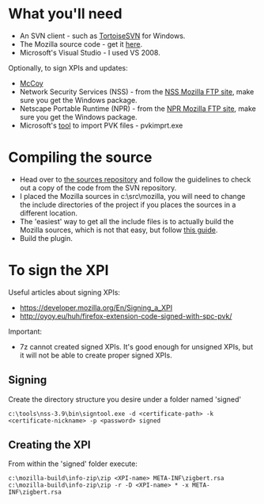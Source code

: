 

# What you'll need #

  * An SVN client - such as [TortoiseSVN](http://tortoisesvn.tigris.org/) for Windows.
  * The Mozilla source code - get it [here](https://developer.mozilla.org/en/Mozilla_Source_Code_(HTTP%2f%2fFTP)).
  * Microsoft's Visual Studio - I used VS 2008.

Optionally, to sign XPIs and updates:
  * [McCoy](https://developer.mozilla.org/En/McCoy)
  * Network Security Services (NSS) - from the [NSS Mozilla FTP site](ftp://ftp.mozilla.org/pub/mozilla.org/security/nss/releases/), make sure you get the Windows package.
  * Netscape Portable Runtime (NPR) - from the [NPR Mozilla FTP site](http://ftp.mozilla.org/pub/mozilla.org/nspr/releases/), make sure you get the Windows package.
  * Microsoft's [tool](http://www.microsoft.com/downloads/details.aspx?familyid=F9992C94-B129-46BC-B240-414BDFF679A7&displaylang=en) to import PVK files - pvkimprt.exe

# Compiling the source #

  * Head over to [the sources repository](http://code.google.com/p/ff-activex-host/source/checkout) and follow the guidelines to check out a copy of the code from the SVN repository.
  * I placed the Mozilla sources in c:\src\mozilla, you will need to change the include directories of the project if you places the sources in a different location.
  * The 'easiest' way to get all the include files is to actually build the Mozilla sources, which is not that easy, but follow [this guide](https://developer.mozilla.org/en/Build_Documentation).
  * Build the plugin.

# To sign the XPI #

Useful articles about signing XPIs:

  * https://developer.mozilla.org/En/Signing_a_XPI
  * http://oyoy.eu/huh/firefox-extension-code-signed-with-spc-pvk/

Important:

  * 7z cannot created signed XPIs. It's good enough for unsigned XPIs, but it will not be able to create proper signed XPIs.

## Signing ##
Create the directory structure you desire under a folder named 'signed'
```
c:\tools\nss-3.9\bin\signtool.exe -d <certificate-path> -k <certificate-nickname> -p <password> signed
```

## Creating the XPI ##
From within the 'signed' folder execute:
```
c:\mozilla-build\info-zip\zip <XPI-name> META-INF\zigbert.rsa
c:\mozilla-build\info-zip\zip -r -D <XPI-name> * -x META-INF\zigbert.rsa
```